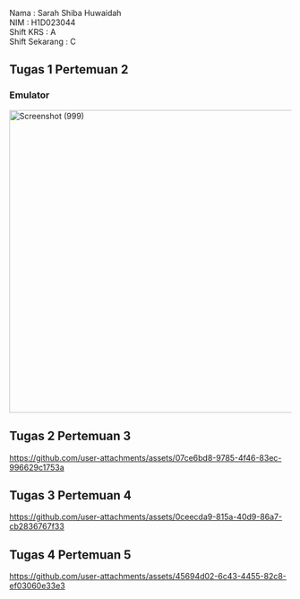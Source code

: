 Nama : Sarah Shiba Huwaidah <br>
NIM  : H1D023044 <br>
Shift KRS : A <br>
Shift Sekarang : C <br>

## Tugas 1 Pertemuan 2
### Emulator
<img width="980" height="540" alt="Screenshot (999)" src="https://github.com/user-attachments/assets/d152b22c-ba9d-4dc0-8112-3b5b2f3cb822" />

## Tugas 2 Pertemuan 3
https://github.com/user-attachments/assets/07ce6bd8-9785-4f46-83ec-996629c1753a

## Tugas 3 Pertemuan 4
https://github.com/user-attachments/assets/0ceecda9-815a-40d9-86a7-cb2836767f33

## Tugas 4 Pertemuan 5
https://github.com/user-attachments/assets/45694d02-6c43-4455-82c8-ef03060e33e3
